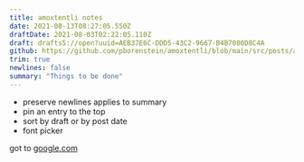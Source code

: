 ```yaml
---
title: amoxtentli notes
date: 2021-08-13T08:27:05.550Z
draftDate: 2021-08-03T02:22:05.110Z
draft: drafts5://open?uuid=AEB37E6C-DDD5-43C2-9667-B4B7080D8C4A
github: https://github.com/pborenstein/amoxtentli/blob/main/src/posts/aeb37e6c-ddd5-43c2-9667-b4b7080d8c4a.md
trim: true
newlines: false
summary: "Things to be done"
---
```



- preserve newlines applies to summary
- pin an entry to the top
- sort by draft or by post date
- font picker

got to [google.com](https://google.com)
